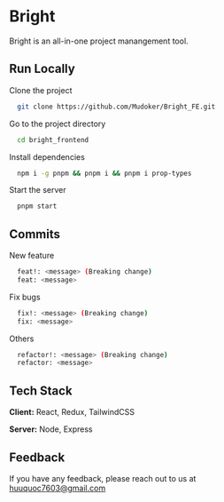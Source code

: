 
# Bright

Bright is an all-in-one project manangement tool.

## Run Locally

Clone the project

```bash
  git clone https://github.com/Mudoker/Bright_FE.git
```

Go to the project directory

```bash
  cd bright_frontend
```

Install dependencies

```bash
  npm i -g pnpm && pnpm i && pnpm i prop-types
```

Start the server

```bash
  pnpm start
```

## Commits

New feature

```bash
  feat!: <message> (Breaking change)
  feat: <message>
```

Fix bugs

```bash
  fix!: <message> (Breaking change)
  fix: <message>
```

Others

```bash
  refactor!: <message> (Breaking change)
  refactor: <message>
```

## Tech Stack

**Client:** React, Redux, TailwindCSS

**Server:** Node, Express

## Feedback

If you have any feedback, please reach out to us at <huuquoc7603@gmail.com>
